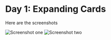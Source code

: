 # Day 1: Expanding Cards

Here are the screenshots

![Screenshot one](project_screenshots/screenshot_1.png)
![Screenshot two](project_screenshots/screenshot_2.png)